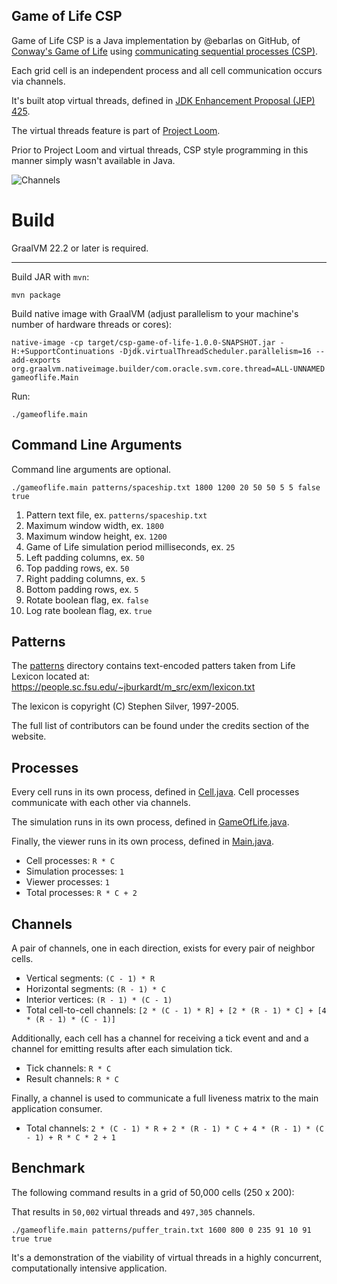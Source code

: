 ## Game of Life CSP

Game of Life CSP is a Java implementation by @ebarlas on GitHub, of [Conway's Game of Life](https://en.wikipedia.org/wiki/Conway%27s_Game_of_Life)
using [communicating sequential processes (CSP)](https://en.wikipedia.org/wiki/Communicating_sequential_processes). 

Each grid cell is an independent process and all cell communication occurs via channels.

It's built atop virtual threads, defined in [JDK Enhancement Proposal (JEP) 425](https://openjdk.java.net/jeps/425).

The virtual threads feature is part of [Project Loom](https://openjdk.java.net/projects/loom/).

Prior to Project Loom and virtual threads, CSP style programming in this manner simply wasn't available in Java.

![Channels](images/game-of-life-channels.png)

# Build

GraalVM 22.2 or later is required.

---
Build JAR with `mvn`:
```
mvn package
```

Build native image with GraalVM (adjust parallelism to your machine's number of hardware threads or cores):
```
native-image -cp target/csp-game-of-life-1.0.0-SNAPSHOT.jar -H:+SupportContinuations -Djdk.virtualThreadScheduler.parallelism=16 --add-exports org.graalvm.nativeimage.builder/com.oracle.svm.core.thread=ALL-UNNAMED gameoflife.Main
```

Run:
```
./gameoflife.main
```

## Command Line Arguments

Command line arguments are optional.

```
./gameoflife.main patterns/spaceship.txt 1800 1200 20 50 50 5 5 false true
```

1. Pattern text file, ex. `patterns/spaceship.txt`
2. Maximum window width, ex. `1800`
3. Maximum window height, ex. `1200`
4. Game of Life simulation period milliseconds, ex. `25`
5. Left padding columns, ex. `50`
6. Top padding rows, ex. `50`
7. Right padding columns, ex. `5`
8. Bottom padding rows, ex. `5`
9. Rotate boolean flag, ex. `false`
10. Log rate boolean flag, ex. `true`

## Patterns

The [patterns](patterns) directory contains text-encoded patters taken from 
Life Lexicon located at: https://people.sc.fsu.edu/~jburkardt/m_src/exm/lexicon.txt

The lexicon is copyright (C) Stephen Silver, 1997-2005.

The full list of contributors can be found under the credits section of the website.

## Processes

Every cell runs in its own process, defined in [Cell.java](src/main/java/gameoflife/Cell.java). 
Cell processes communicate with each other via channels.

The simulation runs in its own process, defined in [GameOfLife.java](src/main/java/gameoflife/GameOfLife.java).

Finally, the viewer runs in its own process, defined in [Main.java](src/main/java/gameoflife/Main.java).

* Cell processes: `R * C`
* Simulation processes: `1`
* Viewer processes: `1`
* Total processes: `R * C + 2`

## Channels

A pair of channels, one in each direction, exists for every pair of neighbor cells.

* Vertical segments: `(C - 1) * R` 
* Horizontal segments: `(R - 1) * C` 
* Interior vertices: `(R - 1) * (C - 1)`
* Total cell-to-cell channels: `[2 * (C - 1) * R] + [2 * (R - 1) * C] + [4 * (R - 1) * (C - 1)]`

Additionally, each cell has a channel for receiving a tick event and
and a channel for emitting results after each simulation tick.

* Tick channels: `R * C`
* Result channels: `R * C`

Finally, a channel is used to communicate a full liveness matrix to
the main application consumer.

* Total channels: `2 * (C - 1) * R + 2 * (R - 1) * C + 4 * (R - 1) * (C - 1) + R * C * 2 + 1`

## Benchmark

The following command results in a grid of 50,000 cells (250 x 200):

That results in `50,002` virtual threads and `497,305` channels.

```
./gameoflife.main patterns/puffer_train.txt 1600 800 0 235 91 10 91 true true
```

It's a demonstration of the viability of virtual threads in a highly concurrent, computationally intensive application.

